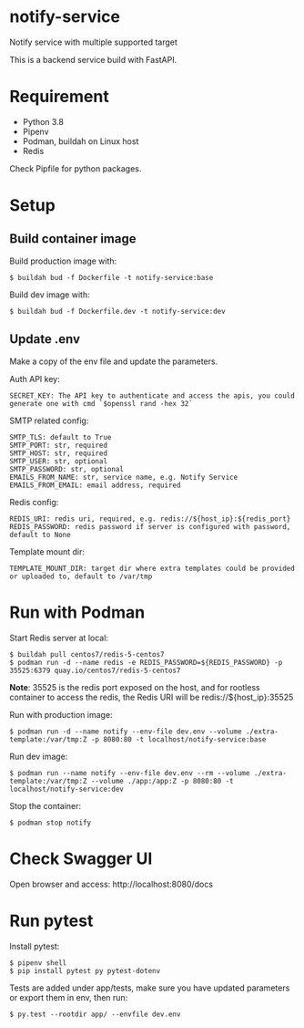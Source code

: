 # notify-service

Notify service with multiple supported target

This is a backend service build with FastAPI.

# Requirement

  - Python 3.8
  - Pipenv
  - Podman, buildah on Linux host
  - Redis

Check Pipfile for python packages.

# Setup

## Build container image

Build production image with:

    $ buildah bud -f Dockerfile -t notify-service:base

Build dev image with:

    $ buildah bud -f Dockerfile.dev -t notify-service:dev

## Update .env

Make a copy of the env file and update the parameters.

Auth API key:

    SECRET_KEY: The API key to authenticate and access the apis, you could generate one with cmd `$openssl rand -hex 32`

SMTP related config:

    SMTP_TLS: default to True
    SMTP_PORT: str, required
    SMTP_HOST: str, required
    SMTP_USER: str, optional
    SMTP_PASSWORD: str, optional
    EMAILS_FROM_NAME: str, service name, e.g. Notify Service
    EMAILS_FROM_EMAIL: email address, required

Redis config:

    REDIS_URI: redis uri, required, e.g. redis://${host_ip}:${redis_port}
    REDIS_PASSWORD: redis password if server is configured with password, default to None

Template mount dir:

    TEMPLATE_MOUNT_DIR: target dir where extra templates could be provided or uploaded to, default to /var/tmp

# Run with Podman

Start Redis server at local:

    $ buildah pull centos7/redis-5-centos7
    $ podman run -d --name redis -e REDIS_PASSWORD=${REDIS_PASSWORD} -p 35525:6379 quay.io/centos7/redis-5-centos7

**Note**: 35525 is the redis port exposed on the host, and for rootless container to access the redis, the Redis URI will be redis://${host_ip}:35525

Run with production image:

    $ podman run -d --name notify --env-file dev.env --volume ./extra-template:/var/tmp:Z -p 8080:80 -t localhost/notify-service:base

Run dev image:

    $ podman run --name notify --env-file dev.env --rm --volume ./extra-template:/var/tmp:Z --volume ./app:/app:Z -p 8080:80 -t localhost/notify-service:dev

Stop the container:

    $ podman stop notify

# Check Swagger UI

Open browser and access:
http://localhost:8080/docs

# Run pytest

Install pytest:

    $ pipenv shell
    $ pip install pytest py pytest-dotenv

Tests are added under app/tests, make sure you have updated parameters or export them in env, then run:

    $ py.test --rootdir app/ --envfile dev.env
